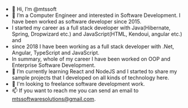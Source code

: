 - 👋 Hi, I’m @mtssoft
- 👀 I’m a Computer Engineer and interested in Software Development. I have been worked as software developer since 2015.
- I started my career as a full stack developer with Java(Hibernate, Spring, Dropwizard etc.) and JavaScript(HTML, Kendoui, angular etc.) and
- since 2018 I have been working as a full stack developer with .Net, Angular, TypeScript and JavaScript.
- In summary, whole of my career I have been worked on OOP and Enterprise Software Development.
- 🌱 I’m currently learning React and NodeJS and I started to share my sample projects that I developed on all kinds of technology here.
- 💞️ I'm looking to freelance software development work.
- 📫 If you want to reach me you can send an email to mtssoftwaresolutions@gmail.com.

<!---
mtssoft/mtssoft is a ✨ special ✨ repository because its `README.md` (this file) appears on your GitHub profile.
You can click the Preview link to take a look at your changes.
--->
